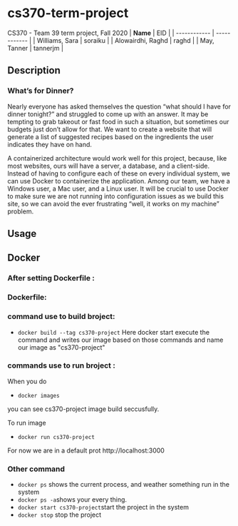 # cs370-term-project
CS370 - Team 39 term project, Fall 2020
| **Name** | EID |
| ------------ |  ------------  |
| Williams, Sara | soraiku |
| Alowairdhi, Raghd | raghd |
| May, Tanner | tannerjm |

## Description
### What’s for Dinner? 
Nearly everyone has asked themselves the question “what should I have for dinner tonight?” and struggled to come up with an answer. It may be tempting to grab takeout or fast food in such a situation, but sometimes our budgets just don’t allow for that. We want to create a website that will generate a list of suggested recipes based on the ingredients the user indicates they have on hand. 

A containerized architecture would work well for this project, because, like most websites, ours will have a server, a database, and a client-side. Instead of having to configure each of these on every individual system, we can use Docker to containerize the application. Among our team, we have a Windows user, a Mac user, and a Linux user. It will be crucial to use Docker to make sure we are not running into configuration issues as we build this site, so we can avoid the ever frustrating “well, it works on my machine” problem. 

## Usage


## Docker
### After setting Dockerfile : 

### Dockerfile:
### command use to build broject:

* `docker build --tag cs370-project` Here docker start execute the command and writes our image based on those commands and name our image as "cs370-project"


### commands use to run broject : 

 When you do 

* `docker images` 

you can see cs370-project image build seccusfully.

To run image 

* `docker run cs370-project`

For now we are in a default prot http://localhost:3000


### Other command 
- `docker ps` shows the current process, and weather something run in the system 
- `docker ps -a`shows your every thing.
- `docker start cs370-project`start the project in the system 
- `docker stop` stop the project


